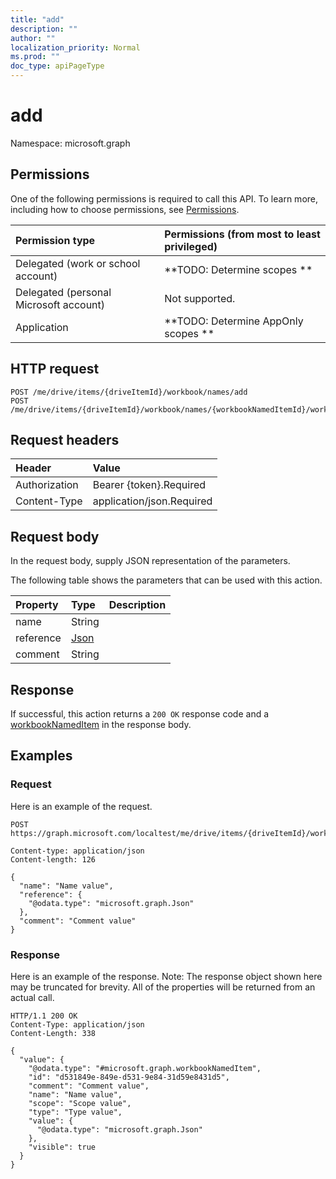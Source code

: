 ```yaml
---
title: "add"
description: ""
author: ""
localization_priority: Normal
ms.prod: ""
doc_type: apiPageType
---
```


# add

Namespace: microsoft.graph



## Permissions
One of the following permissions is required to call this API. To learn more, including how to choose permissions, see [Permissions](/concepts/permissions-reference.md).

|Permission type|Permissions (from most to least privileged)|
|:---|:---|
|Delegated (work or school account)|**TODO: Determine scopes **|
|Delegated (personal Microsoft account)|Not supported.|
|Application|**TODO: Determine AppOnly scopes **|

## HTTP request
<!-- {
  "blockType": "ignored"
}
-->
``` http
POST /me/drive/items/{driveItemId}/workbook/names/add
POST /me/drive/items/{driveItemId}/workbook/names/{workbookNamedItemId}/worksheet/names/add
```

## Request headers
|Header|Value|
|:---|:---|
|Authorization|Bearer {token}.Required|
|Content-Type|application/json.Required|

## Request body
In the request body, supply JSON representation of the parameters.

The following table shows the parameters that can be used with this action.

|Property|Type|Description|
|:---|:---|:---|
|name|String||
|reference|[Json](../resources/json.md)||
|comment|String||



## Response
If successful, this action returns a `200 OK` response code and a [workbookNamedItem](../resources/workbooknameditem.md) in the response body.

## Examples

### Request
Here is an example of the request.
<!-- {
  "blockType": "request",
  "name": "workbooknameditem_add"
}
-->
``` http
POST https://graph.microsoft.com/localtest/me/drive/items/{driveItemId}/workbook/names/add

Content-type: application/json
Content-length: 126

{
  "name": "Name value",
  "reference": {
    "@odata.type": "microsoft.graph.Json"
  },
  "comment": "Comment value"
}
```

### Response
Here is an example of the response. Note: The response object shown here may be truncated for brevity. All of the properties will be returned from an actual call.
<!-- {
  "blockType": "response",
  "truncated": true,
  "@odata.type": "microsoft.graph.workbooknameditem"
}
-->
``` http
HTTP/1.1 200 OK
Content-Type: application/json
Content-Length: 338

{
  "value": {
    "@odata.type": "#microsoft.graph.workbookNamedItem",
    "id": "d531849e-849e-d531-9e84-31d59e8431d5",
    "comment": "Comment value",
    "name": "Name value",
    "scope": "Scope value",
    "type": "Type value",
    "value": {
      "@odata.type": "microsoft.graph.Json"
    },
    "visible": true
  }
}
```

